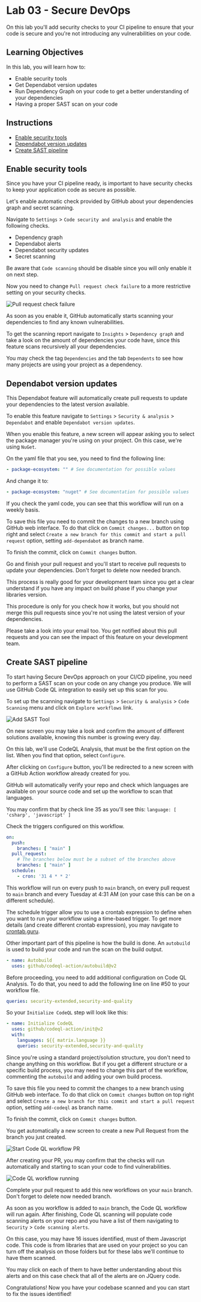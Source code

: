 # Lab 03 - Secure DevOps

On this lab you'll add security checks to your CI pipeline to ensure that your code is secure and you're not introducing any vulnerabilities on your code.

## Learning Objectives

In this lab, you will learn how to:

- Enable security tools
- Get Dependabot version updates
- Run Dependency Graph on your code to get a better understanding of your dependencies
- Having a proper SAST scan on your code

## Instructions

- [Enable security tools](#enable-security-tools)
- [Dependabot version updates](#dependabot-version-updates)
- [Create SAST pipeline](#create-sast-pipeline)

## Enable security tools

Since you have your CI pipeline ready, is important to have security checks to keep your application code as secure as possible.

Let's enable automatic check provided by GitHub about your dependencies graph and secret scanning.

Navigate to `Settings` > `Code security and analysis` and enable the following checks.

- Dependency graph
- Dependabot alerts
- Dependabot security updates
- Secret scanning

Be aware that `Code scanning` should be disable since you will only enable it on next step.

Now you need to change `Pull request check failure` to a more restrictive setting on your security checks.

![Pull request check failure](./images/lab03/image01.png "Pull request check failure")

As soon as you enable it, GitHub automatically starts scanning your dependencies to find any known vulnerabilities.

To get the scanning report navigate to `Insights` > `Dependency graph` and take a look on the amount of dependencies your code have, since this feature scans recursively all your dependencies.

You may check the tag `Dependencies` and the tab `Dependents` to see how many projects are using your project as a dependency.

## Dependabot version updates

This Dependabot feature will automatically create pull requests to update your dependencies to the latest version available.

To enable this feature navigate to `Settings` > `Security & analysis` > `Dependabot` and enable `Dependabot version updates`.

When you enable this feature, a new screen will appear asking you to select the package manager you're using on your project. On this case, we're using `NuGet`.

On the yaml file that you see, you need to find the following line:

```yaml
- package-ecosystem: "" # See documentation for possible values
```

And change it to:

```yaml
- package-ecosystem: "nuget" # See documentation for possible values
```

If you check the yaml code, you can see that this workflow will run on a weekly basis.

To save this file you need to commit the changes to a new branch using GitHub web interface. To do that click on `Commit changes...` button on top right and select `Create a new branch for this commit and start a pull request` option, setting `add-dependabot` as branch name.

To finish the commit, click on `Commit changes` button.

Go and finish your pull request and you'll start to receive pull requests to update your dependencies. Don't forget to delete now needed branch.

This process is really good for your development team since you get a clear understand if you have any impact on build phase if you change your libraries version.

This procedure is only for you check how it works, but you should not merge this pull requests since you're not using the latest version of your dependencies.

Please take a look into your email too. You get notified about this pull requests and you can see the impact of this feature on your development team.

## Create SAST pipeline

To start having Secure DevOps approach on your CI/CD pipeline, you need to perform a SAST scan on your code on any change you produce. We will use GitHub Code QL integration to easily set up this scan for you.

To set up the scanning navigate to `Settings` > `Security & analysis` > `Code Scanning` menu and click on `Explore workflows` link.

![Add SAST Tool](./images/lab03/image02.png "Add SAST Tool")

On new screen you may take a look and confirm the amount of different solutions available, knowing this number is growing every day.

On this lab, we'll use CodeQL Analysis, that must be the first option on the list. When you find that option, select `Configure`.

After clicking on `Configure` button, you'll be redirected to a new screen with a GitHub Action workflow already created for you.

GitHub will automatically verify your repo and check which languages are available on your source code and set up the workflow to scan that languages.

You may confirm that by check line 35 as you'll see this: `language: [ 'csharp', 'javascript' ]`

Check the triggers configured on this workflow.

```yaml
on:
  push:
    branches: [ "main" ]
  pull_request:
    # The branches below must be a subset of the branches above
    branches: [ "main" ]
  schedule:
    - cron: '31 4 * * 2'
```

This workflow will run on every push to `main` branch, on every pull request to `main` branch and every Tuesday at 4:31 AM (on your case this can be on a different schedule).

The schedule trigger allow you to use a crontab expression to define when you want to run your workflow using a time-based trigger. To get more details (and create different crontab expression), you may navigate to [crontab.guru](https://crontab.guru/#31_4_*_*_2).

Other important part of this pipeline is how the build is done. An `autobuild` is used to build your code and run the scan on the build output.

```yaml
- name: Autobuild
  uses: github/codeql-action/autobuild@v2
```

Before proceeding, you need to add additional configuration on Code QL Analysis. To do that, you need to add the following line on line #50 to your workflow file.

```yaml
queries: security-extended,security-and-quality
```

So your `Initialize CodeQL` step will look like this:

```yaml
- name: Initialize CodeQL
  uses: github/codeql-action/init@v2
  with:
    languages: ${{ matrix.language }}
    queries: security-extended,security-and-quality
```

Since you're using a standard project/solution structure, you don't need to change anything on this workflow. But if you get a different structure or a specific build process, you may need to change this part of the workflow, commenting the `autobuild` and adding your own build process.

To save this file you need to commit the changes to a new branch using GitHub web interface. To do that click on `Commit changes` button on top right and select `Create a new branch for this commit and start a pull request` option, setting `add-codeql` as branch name.

To finish the commit, click on `Commit changes` button.

You get automatically a new screen to create a new Pull Request from the branch you just created.

![Start Code QL workflow PR](./images/lab03/image03.png "Start Code QL workflow PR")

After creating your PR, you may confirm that the checks will run automatically and starting to scan your code to find vulnerabilities.

![Code QL workflow running](./images/lab03/image04.png "Code QL workflow running")

Complete your pull request to add this new workflows on your `main` branch. Don't forget to delete now needed branch.

As soon as you workflow is added to `main` branch, the Code QL workflow will run again. After finishing, Code QL scanning will populate code scanning alerts on your repo and you have a list of them navigating to `Security` > `Code scanning alerts`.

On this case, you may have 16 issues identified, must of them Javascript code. This code is from libraries that are used on your project so you can turn off the analysis on those folders but for these labs we'll continue to have them scanned.

You may click on each of them to have better understanding about this alerts and on this case check that all of the alerts are on JQuery code.

Congratulations! Now you have your codebase scanned and you can start to fix the issues identified!
